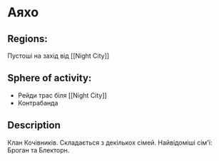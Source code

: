 # Аяхо
## Regions: 
Пустоші на захід від [[Night City]]
## Sphere of activity:
- Рейди трас біля [[Night City]]
- Контрабанда

## Description
Клан Кочівників. Складається з декількох сімей. Найвідоміші сім'ї: Броган та Блекторн.
